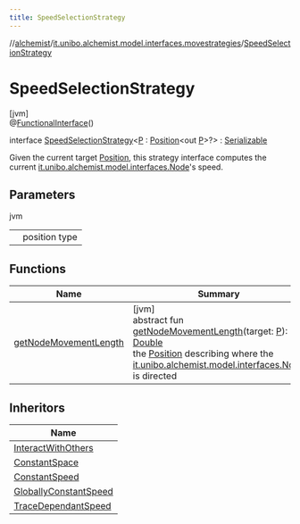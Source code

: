```yaml
---
title: SpeedSelectionStrategy
---
```

//[alchemist](../../../index.html)/[it.unibo.alchemist.model.interfaces.movestrategies](../index.html)/[SpeedSelectionStrategy](index.html)



# SpeedSelectionStrategy



[jvm]\
@[FunctionalInterface](https://docs.oracle.com/javase/8/docs/api/java/lang/FunctionalInterface.html)()



interface [SpeedSelectionStrategy](index.html)<[P](index.html) : [Position](../../it.unibo.alchemist.model.interfaces/-position/index.html)<out [P](../../it.unibo.alchemist.model.implementations.layers/-uniform-layer/index.html)>?> : [Serializable](https://docs.oracle.com/javase/8/docs/api/java/io/Serializable.html)

Given the current target [Position](../../it.unibo.alchemist.model.interfaces/-position/index.html), this strategy interface computes the current [it.unibo.alchemist.model.interfaces.Node](../../it.unibo.alchemist.model.interfaces/-node/index.html)'s speed.



## Parameters


jvm

| | |
|---|---|
| <P> | position type |



## Functions


| Name | Summary |
|---|---|
| [getNodeMovementLength](get-node-movement-length.html) | [jvm]<br>abstract fun [getNodeMovementLength](get-node-movement-length.html)(target: [P](../../it.unibo.alchemist.model.implementations.layers/-uniform-layer/index.html)): [Double](https://kotlinlang.org/api/latest/jvm/stdlib/kotlin/-double/index.html)<br>the [Position](../../it.unibo.alchemist.model.interfaces/-position/index.html) describing where the [it.unibo.alchemist.model.interfaces.Node](../../it.unibo.alchemist.model.interfaces/-node/index.html) is directed |


## Inheritors


| Name |
|---|
| [InteractWithOthers](../../it.unibo.alchemist.model.implementations.movestrategies.speed/-interact-with-others/index.html) |
| [ConstantSpace](../../it.unibo.alchemist.model.implementations.movestrategies.speed/-constant-space/index.html) |
| [ConstantSpeed](../../it.unibo.alchemist.model.implementations.movestrategies.speed/-constant-speed/index.html) |
| [GloballyConstantSpeed](../../it.unibo.alchemist.model.implementations.movestrategies.speed/-globally-constant-speed/index.html) |
| [TraceDependantSpeed](../../it.unibo.alchemist.model.implementations.movestrategies.speed/-trace-dependant-speed/index.html) |

